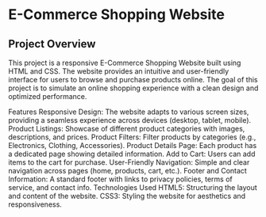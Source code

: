 # E-Commerce Shopping Website
## Project Overview
This project is a responsive E-Commerce Shopping Website built using HTML and CSS. The website provides an intuitive and user-friendly interface for users to browse and purchase products online. The goal of this project is to simulate an online shopping experience with a clean design and optimized performance.

Features
Responsive Design: The website adapts to various screen sizes, providing a seamless experience across devices (desktop, tablet, mobile).
Product Listings: Showcase of different product categories with images, descriptions, and prices.
Product Filters: Filter products by categories (e.g., Electronics, Clothing, Accessories).
Product Details Page: Each product has a dedicated page showing detailed information.
Add to Cart: Users can add items to the cart for purchase.
User-Friendly Navigation: Simple and clear navigation across pages (home, products, cart, etc.).
Footer and Contact Information: A standard footer with links to privacy policies, terms of service, and contact info.
Technologies Used
HTML5: Structuring the layout and content of the website.
CSS3: Styling the website for aesthetics and responsiveness.